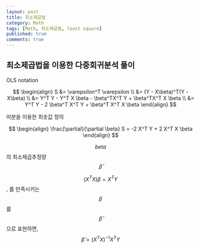 ```yaml
---
layout: post
title: 최소제곱법
category: Math
tags: [Math, 최소제곱법, least square]
published: true
comments: true
---
```


최소제곱법을 이용한 다중회귀분석 풀이
---

OLS notation  

$$ \begin{align} 
	S &= \varepsilon^T \varepsilon \\
	&= (Y - X\beta)^T(Y - X\beta) \\
	&= Y^T Y - Y^T X \beta - \beta^TX^T Y + \beta^TX^T X \beta \\
	&= Y^T Y - 2 \beta^T X^T Y + \beta^T X^T X \beta 
	\end{align} $$

미분을 이용한 최솟값 정의  

$$  \begin{align}
	\frac{\partial}{\partial \beta} S = -2 X^T Y + 2 X^T X \beta
	\end{align} $$

$$beta$$의 최소제곱추정량 $$\hat{\beta}$$  

$$ (X^T X) \beta = X^T Y $$, 를 만족시키는 $$ \beta $$를 $$ \hat{\beta} $$으로 표현하면,  
$$ \hat{\beta} = (X^T X)^{-1} X^T Y $$
